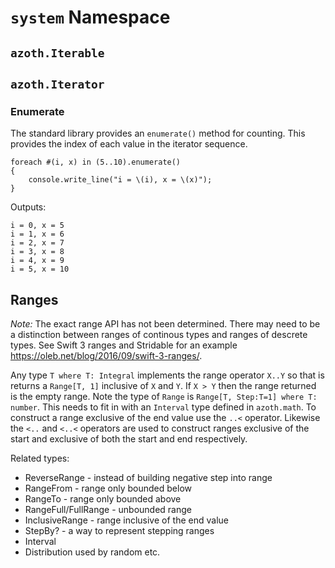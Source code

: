 # `system` Namespace

## `azoth.Iterable`

## `azoth.Iterator`

### Enumerate

The standard library provides an `enumerate()` method for counting. This provides the index of each value in the iterator sequence.

```azoth
foreach #(i, x) in (5..10).enumerate()
{
    console.write_line("i = \(i), x = \(x)");
}
```

Outputs:

```console
i = 0, x = 5
i = 1, x = 6
i = 2, x = 7
i = 3, x = 8
i = 4, x = 9
i = 5, x = 10
```

## Ranges

*Note:* The exact range API has not been determined. There may need to be a distinction between ranges of continous types and ranges of descrete types. See Swift 3 ranges and Stridable for an example https://oleb.net/blog/2016/09/swift-3-ranges/.

Any type `T where T: Integral` implements the range operator `X..Y` so that is returns a `Range[T, 1]` inclusive of `X` and `Y`. If `X > Y` then the range returned is the empty range. Note the type of `Range` is `Range[T, Step:T=1] where T: number`. This needs to fit in with an `Interval` type defined in `azoth.math`. To construct a range exclusive of the end value use the `..<` operator. Likewise the `<..` and `<..<` operators are used to construct ranges exclusive of the start and exclusive of both the start and end respectively.

Related types:

* ReverseRange - instead of building negative step into range
* RangeFrom - range only bounded below
* RangeTo - range only bounded above
* RangeFull/FullRange - unbounded range
* InclusiveRange - range inclusive of the end value
* StepBy? - a way to represent stepping ranges
* Interval
* Distribution used by random etc.

